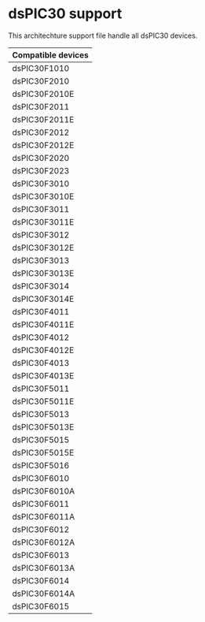 # dsPIC30 support
This architechture support file handle all dsPIC30 devices.

|Compatible devices|
|---------|
|dsPIC30F1010|
|dsPIC30F2010|
|dsPIC30F2010E|
|dsPIC30F2011|
|dsPIC30F2011E|
|dsPIC30F2012|
|dsPIC30F2012E|
|dsPIC30F2020|
|dsPIC30F2023|
|dsPIC30F3010|
|dsPIC30F3010E|
|dsPIC30F3011|
|dsPIC30F3011E|
|dsPIC30F3012|
|dsPIC30F3012E|
|dsPIC30F3013|
|dsPIC30F3013E|
|dsPIC30F3014|
|dsPIC30F3014E|
|dsPIC30F4011|
|dsPIC30F4011E|
|dsPIC30F4012|
|dsPIC30F4012E|
|dsPIC30F4013|
|dsPIC30F4013E|
|dsPIC30F5011|
|dsPIC30F5011E|
|dsPIC30F5013|
|dsPIC30F5013E|
|dsPIC30F5015|
|dsPIC30F5015E|
|dsPIC30F5016|
|dsPIC30F6010|
|dsPIC30F6010A|
|dsPIC30F6011|
|dsPIC30F6011A|
|dsPIC30F6012|
|dsPIC30F6012A|
|dsPIC30F6013|
|dsPIC30F6013A|
|dsPIC30F6014|
|dsPIC30F6014A|
|dsPIC30F6015|
